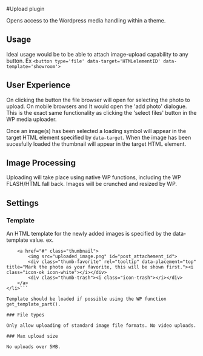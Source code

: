 #Upload plugin

Opens access to the Wordpress media handling within a theme.

## Usage

Ideal usage would be to be able to attach image-upload capability to any button. Ex `<button type='file' data-target='HTMLelementID' data-template='showroom'>`

## User Experience

On clicking the button the file browser will open for selecting the photo to upload. On mobile browsers and It would open the 'add photo' dialogue. This is the exact same functionality as clicking the 'select files' button in the WP media uploader. 

Once an image(s) has been selected a loading symbol will appear in the target HTML element specified by `data-target`. When the image has been sucesfully loaded the thumbnail will appear in the target HTML element.

## Image Processing

Uploading will take place using native WP functions, including the WP FLASH/HTML fall back. Images will be crunched and resized by WP. 

## Settings

### Template

An HTML template for the newly added images is specified by the data-template value. ex. 

```<li>
	<a href="#" class="thumbnail">
		<img src="uploaded_image.png" id="post_attachement_id">
		<div class="thumb-favorite" rel="tooltip" data-placement="top" title="Mark the photo as your favorite, this will be shown first."><i class="icon-ok icon-white"></i></div>
		<div class="thumb-trash"><i class="icon-trash"></i></div>
	</a>
</li>```

Template should be loaded if possible using the WP function get_template_part(). 

### File types

Only allow uploading of standard image file formats. No video uploads.

### Max upload size

No uploads over 5MB.